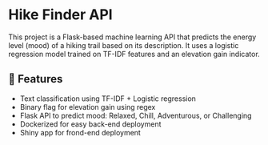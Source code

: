 # Hike Finder API

This project is a Flask-based machine learning API that predicts the energy level (mood) of a hiking trail based on its description. It uses a logistic regression model trained on TF-IDF features and an elevation gain indicator.

## 🚀 Features

- Text classification using TF-IDF + Logistic regression
- Binary flag for elevation gain using regex
- Flask API to predict mood: Relaxed, Chill, Adventurous, or Challenging
- Dockerized for easy back-end deployment
- Shiny app for frond-end deployment
